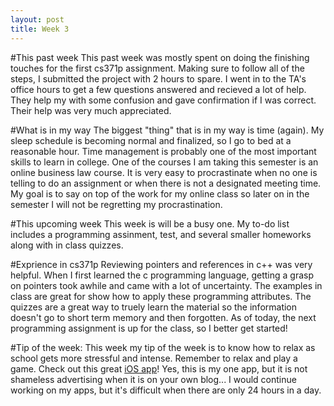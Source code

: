 ```yaml
---
layout: post
title: Week 3
---
```


#This past week
This past week was mostly spent on doing the finishing touches for the first cs371p assignment. Making sure to follow all of the steps, I submitted the project with 2 hours to spare. I went in to the TA's office hours to get a few questions answered and recieved a lot of help. They help my with some confusion and gave confirmation if I was correct. Their help was very much appreciated. 

#What is in my way
The biggest "thing" that is in my way is time (again). My sleep schedule is becoming normal and finalized, so I go to bed at a reasonable hour. Time management is probably one of the most important skills to learn in college. One of the courses I am taking this semester is an online business law course. It is very easy to procrastinate when no one is telling to do an assignment or when there is not a designated meeting time. My goal is to say on top of the work for my online class so later on in the semester I will not be regretting my procrastination.

#This upcoming week
This week is will be a busy one. My to-do list includes a programming assinment, test, and several smaller homeworks along with in class quizzes.

#Exprience in cs371p
Reviewing pointers and references in c++ was very helpful. When I first learned the c programming language, getting a grasp on pointers took awhile and came with a lot of uncertainty. The examples in class are great for show how to apply these programming attributes. The quizzes are a great way to truely learn the material so the information doesn't go to short term memory and then forgotten. As of today, the next programming assignment is up for the class, so I better get started!

#Tip of the week:
This week my tip of the week is to know how to relax as school gets more stressful and intense. Remember to relax and play a game. Check out this great [iOS app](https://itunes.apple.com/us/app/frog-on-a-log/id888450967?mt=8)! Yes, this is my one app, but it is not shameless advertising when it is on your own blog... I would continue working on my apps, but it's difficult when there are only 24 hours in a day.
